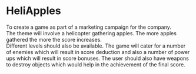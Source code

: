 HeliApples
==========

To create a game as part of a marketing campaign for the company.  
The theme will involve a helicopter gathering apples.  The more apples gathered the more the score increases.  
Different levels should also be available.  The game will cater for a number of enemies which will result in 
score deduction and also a number of power ups which will result in score bonuses.  The user should also have 
weapons to destroy objects which would help in the achievement of the final score.  
